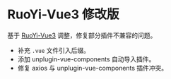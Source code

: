 # RuoYi-Vue3 修改版

基于 [RuoYi-Vue3](https://github.com/yangzongzhuan/RuoYi-Vue3) 调整，修复部分插件不兼容的问题。

- 补充 `.vue` 文件引入后缀。
- 添加 unplugin-vue-components 自动导入插件。
- 修复 axios 与 unplugin-vue-components 插件冲突。
